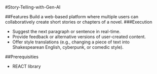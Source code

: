 #Story-Telling-with-Gen-AI 

##Features 
Build a web-based platform where multiple users can collaboratively create short stories or chapters of a novel. 
###Execution
- Suggest the next paragraph or sentence in real-time.
- Provide feedback or alternative versions of user-created content.
- Offer style translations (e.g., changing a piece of text into Shakespearean English, cyberpunk, or comedic style).


##Prerequisities 
- REACT library 
